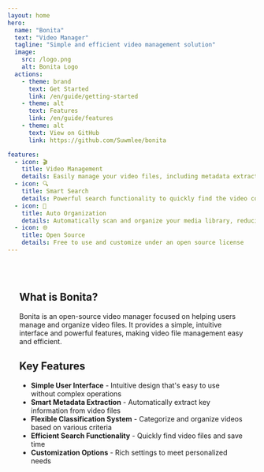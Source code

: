 ```yaml
---
layout: home
hero:
  name: "Bonita"
  text: "Video Manager"
  tagline: "Simple and efficient video management solution"
  image:
    src: /logo.png
    alt: Bonita Logo
  actions:
    - theme: brand
      text: Get Started
      link: /en/guide/getting-started
    - theme: alt
      text: Features
      link: /en/guide/features
    - theme: alt
      text: View on GitHub
      link: https://github.com/Suwmlee/bonita

features:
  - icon: 🎬
    title: Video Management
    details: Easily manage your video files, including metadata extraction and organization
  - icon: 🔍
    title: Smart Search
    details: Powerful search functionality to quickly find the video content you need
  - icon: 🔄
    title: Auto Organization
    details: Automatically scan and organize your media library, reducing manual operations
  - icon: 🌐
    title: Open Source
    details: Free to use and customize under an open source license
---
```


<div class="custom-home-content">

## What is Bonita?

Bonita is an open-source video manager focused on helping users manage and organize video files. It provides a simple, intuitive interface and powerful features, making video file management easy and efficient.

## Key Features

- **Simple User Interface** - Intuitive design that's easy to use without complex operations
- **Smart Metadata Extraction** - Automatically extract key information from video files
- **Flexible Classification System** - Categorize and organize videos based on various criteria
- **Efficient Search Functionality** - Quickly find video files and save time
- **Customization Options** - Rich settings to meet personalized needs

</div>

<style>
.custom-home-content {
  max-width: 960px;
  margin: 0 auto;
  padding: 2rem 1.5rem;
}
</style> 